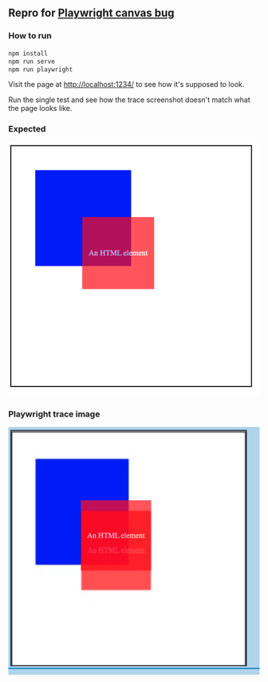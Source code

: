 ## Repro for [Playwright canvas bug](https://github.com/microsoft/playwright/pull/32248#issuecomment-2465461548)

### How to run

```
npm install
npm run serve
npm run playwright
```

Visit the page at [http://localhost:1234/](http://localhost:1234/) to see how it's supposed to look.

Run the single test and see how the trace screenshot doesn't match what the page looks like.

### Expected

![expected](./expected.png)

### Playwright trace image

![actual](./actual.png)